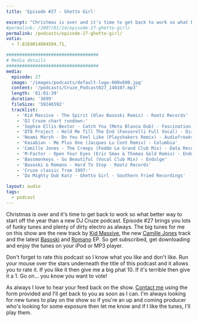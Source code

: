 ```yaml
---
title: 'Episode #27 - Ghetto Girl'

excerpt: "Christmas is over and it's time to get back to work so what better way to start off the year than a new DJ Cruze podcast. Episode #27 brings you lots of funky tunes and plenty of dirty electro as always."
#permalink: /2007/01/14/episode-27-ghetto-girl/
permalink: /podcasts/episode-27-ghetto-girl/
votio:
  - 7.8169014084504,71,

###################################
# Media details
###################################
media:
  episode: 27
  image: '/images/podcasts/default-logo-600x600.jpg'
  content: '/podcasts/Cruze_Podcast027_140107.mp3'
  length: '01:01:39'
  duration: '3699'
  fileSize: '59246592'
  tracklist:
    - 'Kid Massive - The Spirit (Olav Basoski Remix) - Rootz Records'
    - 'DJ Cruze chart rundown:'
    - 'Sophie Ellis-Bextor - Catch You (Moto Blanco Dub) - Fascination'
    - 'DT8 Project - Hold Me Till The End (Fonzerelli Full Vocal) - Direction Records'
    - 'Noami Marsh - Do You Feel Like (Playshakers Remix) - Audiofreaks'
    - 'Kasabian - Me Plus One (Jacques Lu Cont Remix) - Columbia'
    - 'Camille Jones - The Creeps (Fedde Le Grand Club Mix) - Data Records'
    - 'M-Factor - Open Your Eyes (Eric Smax & Thomas Gold Remix) - Endulge'
    - 'Bassmonkeys - So Beautiful (Vocal Club Mix) - Endulge'
    - 'Basoski & Romano - Hard To Stop - Rootz Records'
    - 'Cruze classic from 1997:'
    - 'Da Mighty Dub Katz - Ghetto Girl - Southern Fried Recordings'

layout: audio
tags:
  - podcast
---
```


Christmas is over and it's time to get back to work so what better way to start off the year than a new DJ Cruze podcast. Episode #27 brings you lots of funky tunes and plenty of dirty electro as always. The big tunes for me on this show are the new track by [Kid Massive][1], the new [Camille Jones][2] track and the latest [Basoski][3] and [Romano][4] EP. So get subscribed, get downloading and enjoy the tunes on your iPod or MP3 player.

Don't forget to rate this podcast so I know what you like and don't like. Run your mouse over the stars underneath the title of this podcast and it allows you to rate it. If you like it then give me a big phat 10. If it's terrible then give it a 1. Go on... you know you want to vote!

As always I love to hear your feed back on the show. [Contact me][5] using the form provided and I'll get back to you as soon as I can. I'm always looking for new tunes to play on the show so if you're an up and coming producer who's looking for some exposure then let me know and if I like the tunes, I'll play them.

[1]: http://www.kidmassive.com/
[2]: http://www.camillejones.dk/
[3]: http://www.olavbasoski.nl/
[4]: http://www.alexromano.com/
[5]: /contact
